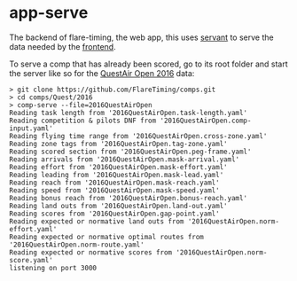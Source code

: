 # app-serve


The backend of flare-timing, the web app, this uses
[servant](https://haskell-servant.readthedocs.io) to serve the data needed by
the [frontend](../app-view).

To serve a comp that has already been scored, go to its root folder and start
the server like so for the [QuestAir Open
2016](https://github.com/FlareTiming/comps/tree/master/Quest/2016) data:

```
> git clone https://github.com/FlareTiming/comps.git
> cd comps/Quest/2016
> comp-serve --file=2016QuestAirOpen
Reading task length from '2016QuestAirOpen.task-length.yaml'
Reading competition & pilots DNF from '2016QuestAirOpen.comp-input.yaml'
Reading flying time range from '2016QuestAirOpen.cross-zone.yaml'
Reading zone tags from '2016QuestAirOpen.tag-zone.yaml'
Reading scored section from '2016QuestAirOpen.peg-frame.yaml'
Reading arrivals from '2016QuestAirOpen.mask-arrival.yaml'
Reading effort from '2016QuestAirOpen.mask-effort.yaml'
Reading leading from '2016QuestAirOpen.mask-lead.yaml'
Reading reach from '2016QuestAirOpen.mask-reach.yaml'
Reading speed from '2016QuestAirOpen.mask-speed.yaml'
Reading bonus reach from '2016QuestAirOpen.bonus-reach.yaml'
Reading land outs from '2016QuestAirOpen.land-out.yaml'
Reading scores from '2016QuestAirOpen.gap-point.yaml'
Reading expected or normative land outs from '2016QuestAirOpen.norm-effort.yaml'
Reading expected or normative optimal routes from '2016QuestAirOpen.norm-route.yaml'
Reading expected or normative scores from '2016QuestAirOpen.norm-score.yaml'
listening on port 3000
```
